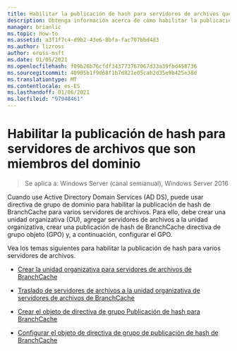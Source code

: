 ```yaml
---
title: Habilitar la publicación de hash para servidores de archivos que son miembros del dominio
description: Obtenga información acerca de cómo habilitar la publicación de hash de BranchCache para varios servidores de archivos.
manager: brianlic
ms.topic: how-to
ms.assetid: a3f1f7c4-d9b2-43e6-8bfa-fac707bbd4d3
ms.author: lizross
author: eross-msft
ms.date: 01/05/2021
ms.openlocfilehash: f09b26b76cfdf343773767067d33a39fbd458736
ms.sourcegitcommit: 40905b1f9d68f1b7d821e05cab2d35e9b425e38d
ms.translationtype: MT
ms.contentlocale: es-ES
ms.lasthandoff: 01/06/2021
ms.locfileid: "97948461"
---
```

# <a name="enable-hash-publication-for-domain-member-file-servers"></a>Habilitar la publicación de hash para servidores de archivos que son miembros del dominio

>Se aplica a: Windows Server (canal semianual), Windows Server 2016

Cuando use Active Directory Domain Services (AD DS), puede usar directiva de grupo de dominio para habilitar la publicación de hash de BranchCache para varios servidores de archivos. Para ello, debe crear una unidad organizativa (OU), agregar servidores de archivos a la unidad organizativa, crear una publicación de hash de BranchCache directiva de grupo objeto (GPO) y, a continuación, configurar el GPO.

Vea los temas siguientes para habilitar la publicación de hash para varios servidores de archivos.

-   [Crear la unidad organizativa para servidores de archivos de BranchCache](../../branchcache/deploy/Create-the-BranchCache-File-Servers-Organizational-Unit.md)

-   [Traslado de servidores de archivos a la unidad organizativa de servidores de archivos de BranchCache](../../branchcache/deploy/Move-File-Servers-to-the-BranchCache-File-Servers-Organizational-Unit.md)

-   [Crear el objeto de directiva de grupo Publicación de hash para BranchCache](../../branchcache/deploy/Create-the-BranchCache-Hash-Publication-Group-Policy-Object.md)

-   [Configurar el objeto de directiva de grupo de publicación de hash de BranchCache](../../branchcache/deploy/Configure-the-BranchCache-Hash-Publication-Group-Policy-Object.md)



